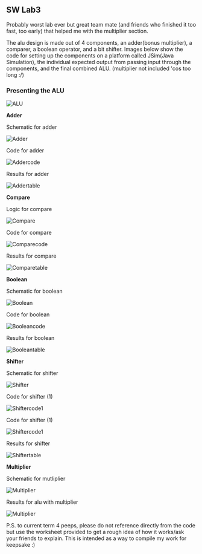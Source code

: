 ## SW Lab3 


Probably worst lab ever but great team mate (and friends who finished it too fast, too early) that helped me with the multiplier section.

The alu design is made out of 4 components, an adder(bonus multiplier), a comparer, a boolean operator, and a bit shifter. Images below show the code for setting up the components on a platform called JSim(Java Simulation), the individual expected output from passing input through the components, and the final combined ALU. (multiplier not included 'cos too long :/)

### Presenting the ALU

![ALU](alu.PNG "lab3")

<b>Adder</b>

Schematic for adder

![Adder](adder.PNG "adder")

Code for adder

![Addercode](addercode.PNG "addercode")

Results for adder

![Addertable](addertable.PNG "addertable")


<b>Compare</b>

Logic for compare

![Compare](compare.PNG "compare")

Code for compare

![Comparecode](comparecode.PNG "comparecode")

Results for compare

![Comparetable](comparetable.PNG "comparetable")


<b>Boolean</b>

Schematic for boolean

![Boolean](boolean.PNG "boolean")

Code for boolean

![Booleancode](booleancode.PNG "booleancode")

Results for boolean

![Booleantable](booleantable.PNG "booleantable")


<b>Shifter</b>

Schematic for shifter

![Shifter](shifter.PNG "shifter")

Code for shifter (1)

![Shiftercode1](shift1code.PNG "shiftercode")

Code for shifter (1)

![Shiftercode1](shift2code.PNG "shiftercode")

Results for shifter

![Shiftertable](shiftertable.png "shiftertable")


<b>Multiplier</b>

Schematic for mutliplier

![Multiplier](Capture.PNG "multiplier")

Results for alu with multiplier

![Multiplier](Lab3.PNG "multiplier")

P.S. to current term 4 peeps, please do not reference directly from the code but use the worksheet provided to get a rough idea of how it works/ask your friends to explain. This is intended as a way to compile my work for keepsake :)
